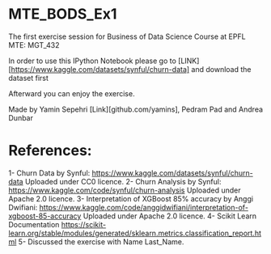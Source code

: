 # MTE_BODS_Ex1
The first exercise session for Business of Data Science Course at EPFL MTE: MGT_432

In order to use this IPython Notebook please go to [LINK][https://www.kaggle.com/datasets/synful/churn-data]
and download the dataset first

Afterward you can enjoy the exercise.

Made by Yamin Sepehri [Link][github.com/yamins], Pedram Pad and Andrea Dunbar

# References:
1- Churn Data by Synful: https://www.kaggle.com/datasets/synful/churn-data Uploaded under CC0 licence.
2- Churn Analysis by Synful: https://www.kaggle.com/code/synful/churn-analysis Uploaded under Apache 2.0 licence.
3- Interpretation of XGBoost 85% accuracy by Anggi Dwifiani: https://www.kaggle.com/code/anggidwifiani/interpretation-of-xgboost-85-accuracy Uploaded under Apache 2.0 licence.
4- Scikit Learn Documentation https://scikit-learn.org/stable/modules/generated/sklearn.metrics.classification_report.html
5- Discussed the exercise with Name Last_Name.



